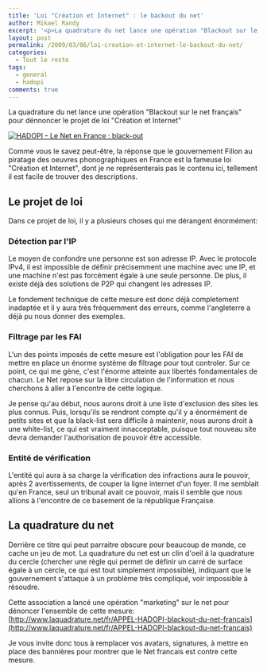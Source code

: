```yaml
---
title: 'Loi "Création et Internet" : le backout du net'
author: Mikael Randy
excerpt: '<p>La quadrature du net lance une opération "Blackout sur le net français" pour dénnoncer le projet de loi "Création et Internet"</p>'
layout: post
permalink: /2009/03/06/loi-creation-et-internet-le-backout-du-net/
categories:
  - Tout le reste
tags:
  - general
  - hadopi
comments: true
---
```

La quadrature du net lance une opération "Blackout sur le net français" pour dénnoncer le projet de loi "Création et Internet"

[![HADOPI - Le Net en France : black-out](http://media.laquadrature.net/Quadrature_black-out_HADOPI_728x90px.gif)](http://www.laquadrature.net/HADOPI)

Comme vous le savez peut-être, la réponse que le gouvernement Fillon au piratage des oeuvres phonographiques en France est la fameuse loi "Création et Internet", dont je ne représenterais pas le contenu ici, tellement il est facile de trouver des descriptions.

## Le projet de loi

Dans ce projet de loi, il y a plusieurs choses qui me dérangent énormément: 

### Détection par l'IP
Le moyen de confondre une personne est son adresse IP. Avec le protocole IPv4, il est impossible de définir précisemment une machine avec une IP, et une machine n'est pas forcément égale à une seule personne. De plus, il existe déjà des solutions de P2P qui changent les adresses IP.

Le fondement technique de cette mesure est donc déjà completement inadaptée et il y aura très fréquemment des erreurs, comme l'angleterre a déjà pu nous donner des exemples.

### Filtrage par les FAI
L'un des points imposés de cette mesure est l'obligation pour les FAI de mettre en place un énorme système de filtrage pour tout controler. Sur ce point, ce qui me gène, c'est l'énorme atteinte aux libertés fondamentales de chacun. Le Net repose sur la libre circulation de l'information et nous cherchons à aller à l'encontre de cette logique.

Je pense qu'au début, nous aurons droit à une liste d'exclusion des sites les plus connus. Puis, lorsqu'ils se rendront compte qu'il y a énormément de petits sites et que la black-list sera difficile à maintenir, nous aurons droit à une white-list, ce qui est vraiment innacceptable, puisque tout nouveau site devra demander l'authorisation de pouvoir être accessible.

### Entité de vérification
L'entité qui aura à sa charge la vérification des infractions aura le pouvoir, après 2 avertissements, de couper la ligne internet d'un foyer. Il me semblait qu'en France, seul un tribunal avait ce pouvoir, mais il semble que nous allions à l'encontre de ce basement de la république Française.

## La quadrature du net

Derrière ce titre qui peut parraitre obscure pour beaucoup de monde, ce cache un jeu de mot. La quadrature du net est un clin d'oeil à la quadrature du cercle (chercher une règle qui permet de définir un carré de surface égale à un cercle, ce qui est tout simplement impossible), indiquant que le gouvernement s'attaque à un problème très compliqué, voir impossible à résoudre.

Cette association a lancé une opération "marketing" sur le net pour dénoncer l'ensemble de cette mesure: [http://www.laquadrature.net/fr/APPEL-HADOPI-blackout-du-net-francais](http://www.laquadrature.net/fr/APPEL-HADOPI-blackout-du-net-francais)

Je vous invite donc tous à remplacer vos avatars, signatures, à mettre en place des bannières pour montrer que le Net francais est contre cette mesure.

 [1]: http://www.laquadrature.net/HADOPI "HADOPI - Le Net en France : black-out"
